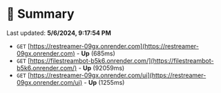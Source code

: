 # 📖 Summary
Last updated: **5/6/2024, 9:17:54 PM**

- `GET` [https://restreamer-09gx.onrender.com](https://restreamer-09gx.onrender.com) - **Up** (685ms)
- `GET` [https://filestreambot-b5k6.onrender.com/](https://filestreambot-b5k6.onrender.com/) - **Up** (92059ms)
- `GET` [https://restreamer-09gx.onrender.com/ui](https://restreamer-09gx.onrender.com/ui) - **Up** (1255ms)
